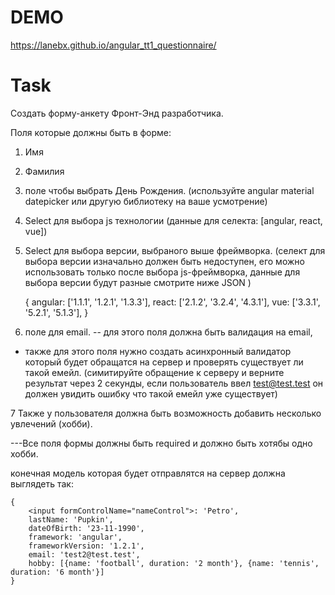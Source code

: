 # DEMO

https://lanebx.github.io/angular_tt1_questionnaire/

# Task

Создать форму-анкету Фронт-Энд разработчика.

Поля которые должны быть в форме:
1. Имя
2. Фамилия
3. поле чтобы выбрать День Рождения. (используйте angular material datepicker или другую библиотеку на ваше усмотрение)
4. Select для выбора js технологии (данные для селекта: [angular, react, vue])
5. Select для выбора версии, выбраного выше фреймворка. (селект для выбора версии изначально должен быть недоступен, его можно использовать только после выбора js-фреймворка, данные для выбора версии будут разные смотрите ниже JSON )

    {
        angular: ['1.1.1', '1.2.1', '1.3.3'],
        react: ['2.1.2', '3.2.4', '4.3.1'],
        vue: ['3.3.1', '5.2.1', '5.1.3'],
    }

6. поле для email. 
 -- для этого поля должна быть валидация на email,
* также для этого поля нужно создать асинхронный валидатор который будет обращатся на сервер и проверять существует ли такой емейл.  (симитируйте обращение к серверу  и верните результат через 2 секунды, если пользователь ввел test@test.test он должен увидить ошибку что такой емейл уже существует)

7 Также у пользователя должна быть возможность добавить несколько увлечений (хобби).

---Все поля формы должны быть required и должно быть хотябы одно хобби.

конечная модель которая будет отправлятся на сервер должна выглядеть так:

    {
        <input formControlName="nameControl">: 'Petro',
        lastName: 'Pupkin',
        dateOfBirth: '23-11-1990',
        framework: 'angular',
        frameworkVersion: '1.2.1',
        email: 'test2@test.test',
        hobby: [{name: 'football', duration: '2 month'}, {name: 'tennis', duration: '6 month'}]
    }
